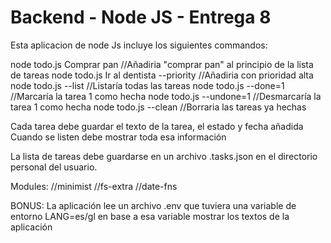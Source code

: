 # Backend - Node JS - Entrega 8

Esta aplicacion de node Js incluye los siguientes commandos: 

node todo.js Comprar pan //Añadiria "comprar pan" al principio de la lista de tareas node todo.js Ir al dentista 
--priority //Añadiria con prioridad alta node todo.js --list //Listaría todas las tareas node todo.js --done=1 //Marcaría la tarea 1 como hecha node todo.js 
--undone=1 //Desmarcaría la tarea 1 como hecha node todo.js --clean //Borraria las tareas ya hechas

Cada tarea debe guardar el texto de la tarea, el estado y fecha añadida Cuando se listen debe mostrar toda esa información

La lista de tareas debe guardarse en un archivo .tasks.json en el directorio personal del usuario.

Modules: //minimist //fs-extra //date-fns

BONUS: La aplicación lee un archivo .env que tuviera una variable de entorno LANG=es/gl en base a esa variable mostrar los textos de la aplicación